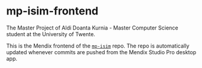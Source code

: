 # mp-isim-frontend

The Master Project of Aldi Doanta Kurnia - Master Computer Science student at the University of Twente.

This is the Mendix frontend of the [`mp-isim`](https://github.com/aldidoanta/mp-isim) repo.
The repo is automatically updated whenever commits are pushed from the Mendix Studio Pro desktop app.
